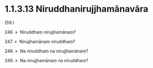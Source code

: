 

# 1.1.3.13 Niruddhanirujjhamānavāra





(59.)

246\. »  Niruddhaṃ nirujjhamānaṃ?

247\. «  Nirujjhamānaṃ niruddhaṃ?

248\. »  Na niruddhaṃ na nirujjhamānaṃ?

249\. «  Na nirujjhamānaṃ na niruddhaṃ?



